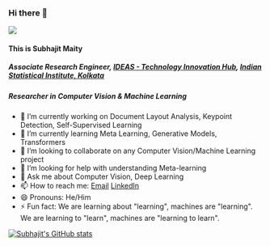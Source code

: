 ### Hi there 👋

![](https://komarev.com/ghpvc/?username=MaitySubhajit&color=brightgreen&style=plastic)

#### This is Subhajit Maity
##### Associate Research Engineer, [IDEAS - Technology Innovation Hub](https://www.isical.ac.in/~tihisi/), [Indian Statistical Institute, Kolkata](https://www.isical.ac.in/)
##### Researcher in Computer Vision & Machine Learning
<!--
**MaitySubhajit/MaitySubhajit** is a ✨ _special_ ✨ repository because its `README.md` (this file) appears on your GitHub profile.

Here are some ideas to get you started:
-->

- 🔭 I’m currently working on Document Layout Analysis, Keypoint Detection, Self-Supervised Learning
- 🌱 I’m currently learning Meta Learning, Generative Models, Transformers
- 👯 I’m looking to collaborate on any Computer Vision/Machine Learning project
- 🤔 I’m looking for help with understanding Meta-learning
- 💬 Ask me about Computer Vision, Deep Learning
- 📫 How to reach me: [Email](mailto:smaity.jgec18@gmail.com) [LinkedIn](https://www.linkedin.com/in/subhajit1996maity/)
- 😄 Pronouns: He/Him
- ⚡ Fun fact: We are learning about "learning", machines are "learning". We are learning to "learn", machines are "learning to learn".
<!-- - ⚡ Fun fact: Every fact is fun when it's related to learning! -->

[![Subhajit's GitHub stats](https://github-readme-stats.vercel.app/api?username=MaitySubhajit&show_icons=true&hide=prs,issues,contribs&rank_icon=github)](https://github.com/MaitySubhajit)
